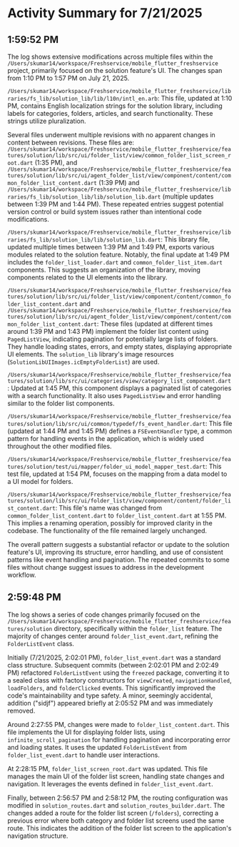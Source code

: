 # Activity Summary for 7/21/2025

## 1:59:52 PM
The log shows extensive modifications across multiple files within the `/Users/skumar14/workspace/Freshservice/mobile_flutter_freshservice` project, primarily focused on the solution feature's UI.  The changes span from 1:10 PM to 1:57 PM on July 21, 2025.

`/Users/skumar14/workspace/Freshservice/mobile_flutter_freshservice/libraries/fs_lib/solution_lib/lib/l10n/intl_en.arb`: This file, updated at 1:10 PM, contains English localization strings for the solution library, including labels for categories, folders, articles, and search functionality.  These strings utilize pluralization.


Several files underwent multiple revisions with no apparent changes in content between revisions. These files are: `/Users/skumar14/workspace/Freshservice/mobile_flutter_freshservice/features/solution/lib/src/ui/folder_list/view/common_folder_list_screen_root.dart` (1:35 PM), and  `/Users/skumar14/workspace/Freshservice/mobile_flutter_freshservice/features/solution/lib/src/ui/agent_folder_list/view/component/content/common_folder_list_content.dart` (1:39 PM) and `/Users/skumar14/workspace/Freshservice/mobile_flutter_freshservice/libraries/fs_lib/solution_lib/lib/solution_lib.dart` (multiple updates between 1:39 PM and 1:44 PM). These repeated entries suggest potential version control or build system issues rather than intentional code modifications.


`/Users/skumar14/workspace/Freshservice/mobile_flutter_freshservice/libraries/fs_lib/solution_lib/lib/solution_lib.dart`: This library file, updated multiple times between 1:39 PM and 1:49 PM, exports various modules related to the solution feature.  Notably, the final update at 1:49 PM includes the `folder_list_loader.dart` and `common_folder_list_item.dart` components. This suggests an organization of the library, moving components related to the UI elements into the library.


`/Users/skumar14/workspace/Freshservice/mobile_flutter_freshservice/features/solution/lib/src/ui/folder_list/view/component/content/common_folder_list_content.dart` and `/Users/skumar14/workspace/Freshservice/mobile_flutter_freshservice/features/solution/lib/src/ui/agent_folder_list/view/component/content/common_folder_list_content.dart`:  These files (updated at different times around 1:39 PM and 1:43 PM) implement the folder list content using `PagedListView`, indicating pagination for potentially large lists of folders.  They handle loading states, errors, and empty states, displaying appropriate UI elements. The `solution_lib` library's image resources (`SolutionLibUIImages.icEmptyFolderList`) are used.


`/Users/skumar14/workspace/Freshservice/mobile_flutter_freshservice/features/solution/lib/src/ui/categories/view/category_list_component.dart`: Updated at 1:45 PM, this component displays a paginated list of categories with a search functionality. It also uses `PagedListView` and error handling similar to the folder list components.


`/Users/skumar14/workspace/Freshservice/mobile_flutter_freshservice/features/solution/lib/src/ui/common/typedef/fs_event_handler.dart`: This file (updated at 1:44 PM and 1:45 PM) defines a `FSEventHandler` type, a common pattern for handling events in the application, which is widely used throughout the other modified files.

`/Users/skumar14/workspace/Freshservice/mobile_flutter_freshservice/features/solution/test/ui/mapper/folder_ui_model_mapper_test.dart`: This test file, updated at 1:54 PM, focuses on the mapping from a data model to a UI model for folders.


`/Users/skumar14/workspace/Freshservice/mobile_flutter_freshservice/features/solution/lib/src/ui/folder_list/view/component/content/folder_list_content.dart`: This file's name was changed from `common_folder_list_content.dart` to `folder_list_content.dart` at 1:55 PM. This implies a renaming operation, possibly for improved clarity in the codebase.  The functionality of the file remained largely unchanged.



The overall pattern suggests a substantial refactor or update to the solution feature's UI, improving its structure, error handling, and use of consistent patterns like event handling and pagination.  The repeated commits to some files without change suggest issues to address in the development workflow.


## 2:59:48 PM
The log shows a series of code changes primarily focused on the `/Users/skumar14/workspace/Freshservice/mobile_flutter_freshservice/features/solution` directory, specifically within the `folder_list` feature.  The majority of changes center around `folder_list_event.dart`, refining the `FolderListEvent` class.

Initially (7/21/2025, 2:02:01 PM), `folder_list_event.dart` was a standard class structure.  Subsequent commits (between 2:02:01 PM and 2:02:49 PM) refactored `FolderListEvent` using the `freezed` package, converting it to a sealed class with factory constructors for `viewCreated`, `navigationHandled`, `loadFolders`, and `folderClicked` events.  This significantly improved the code's maintainability and type safety. A minor, seemingly accidental, addition ("sidjf") appeared briefly at 2:05:52 PM and was immediately removed.

Around 2:27:55 PM, changes were made to `folder_list_content.dart`. This file implements the UI for displaying folder lists, using `infinite_scroll_pagination` for handling pagination and incorporating error and loading states.  It uses the updated `FolderListEvent` from `folder_list_event.dart` to handle user interactions.

At 2:28:15 PM, `folder_list_screen_root.dart` was updated. This file manages the main UI of the folder list screen, handling state changes and navigation.  It leverages the events defined in `folder_list_event.dart`.

Finally, between 2:56:57 PM and 2:58:12 PM, the routing configuration was modified in `solution_routes.dart` and `solution_routes_builder.dart`.  The changes added a route for the folder list screen (`/folders`), correcting a previous error where both category and folder list screens used the same route.  This indicates the addition of the folder list screen to the application's navigation structure.
